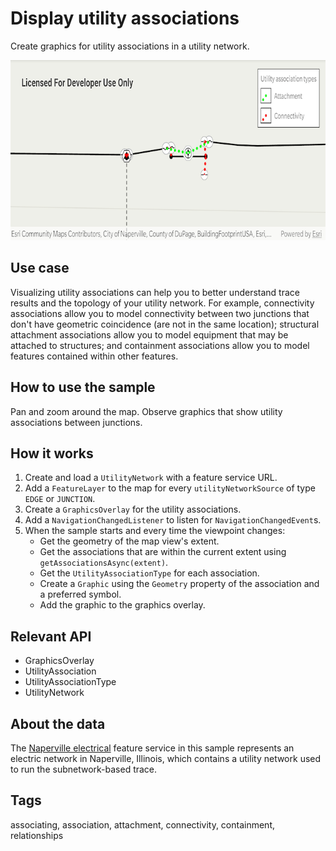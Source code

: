 # Display utility associations

Create graphics for utility associations in a utility network.

![Image of display utility associations](display-utility-associations.png)

## Use case

Visualizing utility associations can help you to better understand trace results and the topology of your utility network. For example, connectivity associations allow you to model connectivity between two junctions that don't have geometric coincidence (are not in the same location); structural attachment associations allow you to model equipment that may be attached to structures; and containment associations allow you to model features contained within other features.

## How to use the sample

Pan and zoom around the map. Observe graphics that show utility associations between junctions.

## How it works

1. Create and load a `UtilityNetwork` with a feature service URL.
2. Add a `FeatureLayer` to the map for every `utilityNetworkSource` of type `EDGE` or `JUNCTION`.
3. Create a `GraphicsOverlay` for the utility associations.
4. Add a `NavigationChangedListener` to listen for `NavigationChangedEvent`s.
5. When the sample starts and every time the viewpoint changes:
    * Get the geometry of the map view's extent.
    * Get the associations that are within the current extent using `getAssociationsAsync(extent)`.
    * Get the `UtilityAssociationType` for each association.
    * Create a `Graphic` using the `Geometry` property of the association and a preferred symbol.
    * Add the graphic to the graphics overlay.

## Relevant API

* GraphicsOverlay
* UtilityAssociation
* UtilityAssociationType
* UtilityNetwork

## About the data

The [Naperville electrical](https://sampleserver7.arcgisonline.com/server/rest/services/UtilityNetwork/NapervilleElectric/FeatureServer) feature service in this sample represents an electric network in Naperville, Illinois, which contains a utility network used to run the subnetwork-based trace.

## Tags

associating, association, attachment, connectivity, containment, relationships
